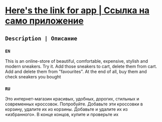 # [Here's the link for app | Ссылка на само приложение](https://nurik7.github.io/react-sneakers/#/)

## `Description | Описание `
### `EN`
This is an online-store of beautiful, comfortable, expensive, stylish and modern sneakers. Try it. Add those sneakers to cart, delete them from cart. Add and delete them from "favourites". At the end of all, buy them and check sneakers you bought
### `RU`
Это интернет-магазин красивых, удобных, дорогих, стильных и современных кроссовок. Попробуйте. Добавьте эти кроссовки в корзину, удалите их из корзины. Добавьте и удалите их из «избранного». В конце концов, купите и проверьте их
